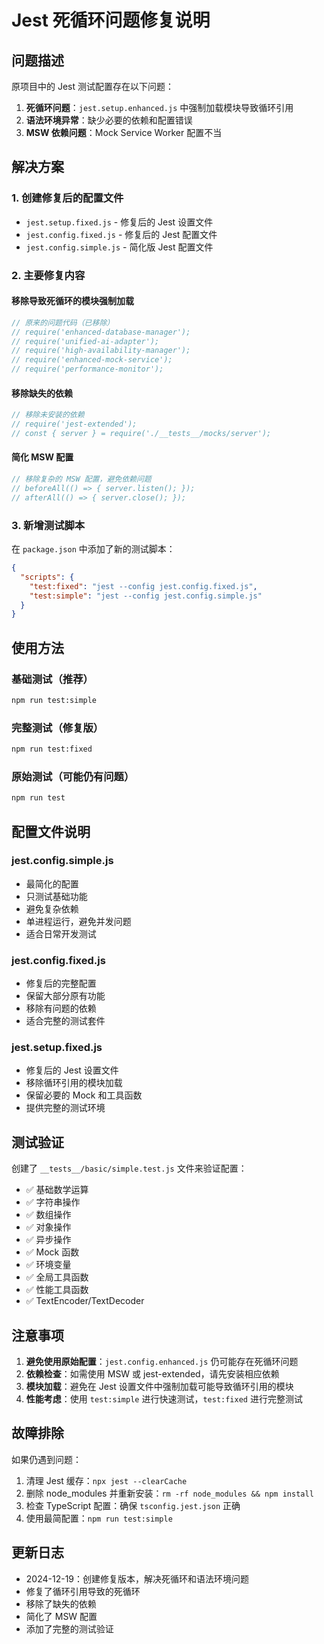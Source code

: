 # Jest 死循环问题修复说明

## 问题描述

原项目中的 Jest 测试配置存在以下问题：

1. **死循环问题**：`jest.setup.enhanced.js` 中强制加载模块导致循环引用
2. **语法环境异常**：缺少必要的依赖和配置错误
3. **MSW 依赖问题**：Mock Service Worker 配置不当

## 解决方案

### 1. 创建修复后的配置文件

- `jest.setup.fixed.js` - 修复后的 Jest 设置文件
- `jest.config.fixed.js` - 修复后的 Jest 配置文件
- `jest.config.simple.js` - 简化版 Jest 配置文件

### 2. 主要修复内容

#### 移除导致死循环的模块强制加载
```javascript
// 原来的问题代码（已移除）
// require('enhanced-database-manager');
// require('unified-ai-adapter');
// require('high-availability-manager');
// require('enhanced-mock-service');
// require('performance-monitor');
```

#### 移除缺失的依赖
```javascript
// 移除未安装的依赖
// require('jest-extended');
// const { server } = require('./__tests__/mocks/server');
```

#### 简化 MSW 配置
```javascript
// 移除复杂的 MSW 配置，避免依赖问题
// beforeAll(() => { server.listen(); });
// afterAll(() => { server.close(); });
```

### 3. 新增测试脚本

在 `package.json` 中添加了新的测试脚本：

```json
{
  "scripts": {
    "test:fixed": "jest --config jest.config.fixed.js",
    "test:simple": "jest --config jest.config.simple.js"
  }
}
```

## 使用方法

### 基础测试（推荐）
```bash
npm run test:simple
```

### 完整测试（修复版）
```bash
npm run test:fixed
```

### 原始测试（可能仍有问题）
```bash
npm run test
```

## 配置文件说明

### jest.config.simple.js
- 最简化的配置
- 只测试基础功能
- 避免复杂依赖
- 单进程运行，避免并发问题
- 适合日常开发测试

### jest.config.fixed.js
- 修复后的完整配置
- 保留大部分原有功能
- 移除有问题的依赖
- 适合完整的测试套件

### jest.setup.fixed.js
- 修复后的 Jest 设置文件
- 移除循环引用的模块加载
- 保留必要的 Mock 和工具函数
- 提供完整的测试环境

## 测试验证

创建了 `__tests__/basic/simple.test.js` 文件来验证配置：

- ✅ 基础数学运算
- ✅ 字符串操作
- ✅ 数组操作
- ✅ 对象操作
- ✅ 异步操作
- ✅ Mock 函数
- ✅ 环境变量
- ✅ 全局工具函数
- ✅ 性能工具函数
- ✅ TextEncoder/TextDecoder

## 注意事项

1. **避免使用原始配置**：`jest.config.enhanced.js` 仍可能存在死循环问题
2. **依赖检查**：如需使用 MSW 或 jest-extended，请先安装相应依赖
3. **模块加载**：避免在 Jest 设置文件中强制加载可能导致循环引用的模块
4. **性能考虑**：使用 `test:simple` 进行快速测试，`test:fixed` 进行完整测试

## 故障排除

如果仍遇到问题：

1. 清理 Jest 缓存：`npx jest --clearCache`
2. 删除 node_modules 并重新安装：`rm -rf node_modules && npm install`
3. 检查 TypeScript 配置：确保 `tsconfig.jest.json` 正确
4. 使用最简配置：`npm run test:simple`

## 更新日志

- 2024-12-19：创建修复版本，解决死循环和语法环境问题
- 修复了循环引用导致的死循环
- 移除了缺失的依赖
- 简化了 MSW 配置
- 添加了完整的测试验证